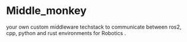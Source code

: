 #  Middle_monkey
your own custom  middleware techstack to communicate between ros2, cpp, python and rust environments for Robotics . 
